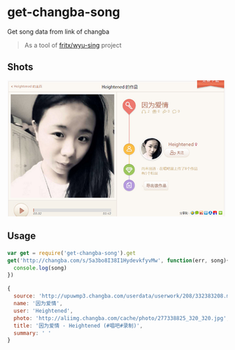 # get-changba-song

Get song data from link of changba

> As a tool of [fritx/wyu-sing](https://github.com/fritx/wyu-sing) project

## Shots

<img width="500" src="shots/5a3bo8I38I1HydevkfyvMw.png">

## Usage

```js
var get = require('get-changba-song').get
get('http://changba.com/s/5a3bo8I38I1HydevkfyvMw', function(err, song){
  console.log(song)
})
```

```js
{
  source: 'http://upuwmp3.changba.com/userdata/userwork/208/332383208.mp3',
  name: '因为爱情',
  user: 'Heightened',
  photo: 'http://aliimg.changba.com/cache/photo/277338825_320_320.jpg',
  title: '因为爱情 - Heightened (#唱吧#录制)',
  summary: ' '
}
```
